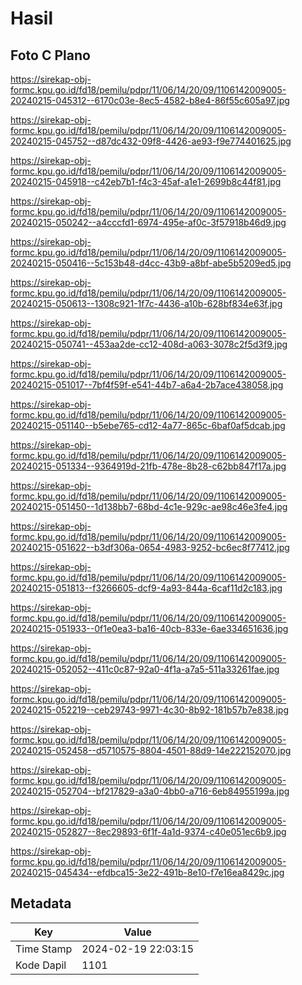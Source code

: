 # Hasil

## Foto C Plano

https://sirekap-obj-formc.kpu.go.id/fd18/pemilu/pdpr/11/06/14/20/09/1106142009005-20240215-045312--6170c03e-8ec5-4582-b8e4-86f55c605a97.jpg

https://sirekap-obj-formc.kpu.go.id/fd18/pemilu/pdpr/11/06/14/20/09/1106142009005-20240215-045752--d87dc432-09f8-4426-ae93-f9e774401625.jpg

https://sirekap-obj-formc.kpu.go.id/fd18/pemilu/pdpr/11/06/14/20/09/1106142009005-20240215-045918--c42eb7b1-f4c3-45af-a1e1-2699b8c44f81.jpg

https://sirekap-obj-formc.kpu.go.id/fd18/pemilu/pdpr/11/06/14/20/09/1106142009005-20240215-050242--a4cccfd1-6974-495e-af0c-3f57918b46d9.jpg

https://sirekap-obj-formc.kpu.go.id/fd18/pemilu/pdpr/11/06/14/20/09/1106142009005-20240215-050416--5c153b48-d4cc-43b9-a8bf-abe5b5209ed5.jpg

https://sirekap-obj-formc.kpu.go.id/fd18/pemilu/pdpr/11/06/14/20/09/1106142009005-20240215-050613--1308c921-1f7c-4436-a10b-628bf834e63f.jpg

https://sirekap-obj-formc.kpu.go.id/fd18/pemilu/pdpr/11/06/14/20/09/1106142009005-20240215-050741--453aa2de-cc12-408d-a063-3078c2f5d3f9.jpg

https://sirekap-obj-formc.kpu.go.id/fd18/pemilu/pdpr/11/06/14/20/09/1106142009005-20240215-051017--7bf4f59f-e541-44b7-a6a4-2b7ace438058.jpg

https://sirekap-obj-formc.kpu.go.id/fd18/pemilu/pdpr/11/06/14/20/09/1106142009005-20240215-051140--b5ebe765-cd12-4a77-865c-6baf0af5dcab.jpg

https://sirekap-obj-formc.kpu.go.id/fd18/pemilu/pdpr/11/06/14/20/09/1106142009005-20240215-051334--9364919d-21fb-478e-8b28-c62bb847f17a.jpg

https://sirekap-obj-formc.kpu.go.id/fd18/pemilu/pdpr/11/06/14/20/09/1106142009005-20240215-051450--1d138bb7-68bd-4c1e-929c-ae98c46e3fe4.jpg

https://sirekap-obj-formc.kpu.go.id/fd18/pemilu/pdpr/11/06/14/20/09/1106142009005-20240215-051622--b3df306a-0654-4983-9252-bc6ec8f77412.jpg

https://sirekap-obj-formc.kpu.go.id/fd18/pemilu/pdpr/11/06/14/20/09/1106142009005-20240215-051813--f3266605-dcf9-4a93-844a-6caf11d2c183.jpg

https://sirekap-obj-formc.kpu.go.id/fd18/pemilu/pdpr/11/06/14/20/09/1106142009005-20240215-051933--0f1e0ea3-ba16-40cb-833e-6ae334651636.jpg

https://sirekap-obj-formc.kpu.go.id/fd18/pemilu/pdpr/11/06/14/20/09/1106142009005-20240215-052052--411c0c87-92a0-4f1a-a7a5-511a33261fae.jpg

https://sirekap-obj-formc.kpu.go.id/fd18/pemilu/pdpr/11/06/14/20/09/1106142009005-20240215-052219--ceb29743-9971-4c30-8b92-181b57b7e838.jpg

https://sirekap-obj-formc.kpu.go.id/fd18/pemilu/pdpr/11/06/14/20/09/1106142009005-20240215-052458--d5710575-8804-4501-88d9-14e222152070.jpg

https://sirekap-obj-formc.kpu.go.id/fd18/pemilu/pdpr/11/06/14/20/09/1106142009005-20240215-052704--bf217829-a3a0-4bb0-a716-6eb84955199a.jpg

https://sirekap-obj-formc.kpu.go.id/fd18/pemilu/pdpr/11/06/14/20/09/1106142009005-20240215-052827--8ec29893-6f1f-4a1d-9374-c40e051ec6b9.jpg

https://sirekap-obj-formc.kpu.go.id/fd18/pemilu/pdpr/11/06/14/20/09/1106142009005-20240215-045434--efdbca15-3e22-491b-8e10-f7e16ea8429c.jpg


## Metadata

| Key        | Value               |
| ---------- | ------------------- |
| Time Stamp | 2024-02-19 22:03:15 |
| Kode Dapil | 1101                |



